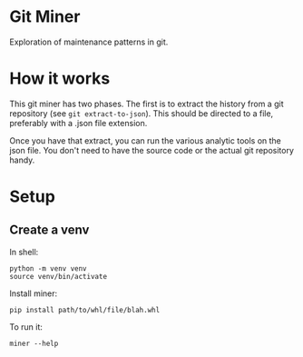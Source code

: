 # Git Miner

Exploration of maintenance patterns in git.


# How it works

This git miner has two phases. The first is to extract the history from a
git repository (see `git extract-to-json`). This should be directed to a file,
preferably with a .json file extension.

Once you have that extract, you can run the various analytic tools on 
the json file. You don't need to have the source code or the actual
git repository handy.



# Setup

## Create a venv

In shell:

	python -m venv venv
	source venv/bin/activate

Install miner:

    pip install path/to/whl/file/blah.whl

To run it:

    miner --help


